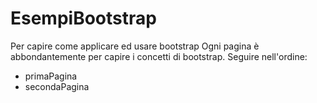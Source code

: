 # EsempiBootstrap

Per capire come applicare ed usare bootstrap
Ogni pagina è abbondantemente per capire i concetti di bootstrap. Seguire nell'ordine:

- primaPagina
- secondaPagina
